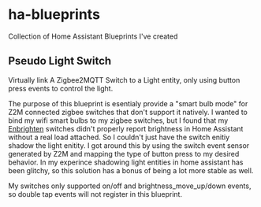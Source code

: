 # ha-blueprints
Collection of Home Assistant Blueprints I've created

## Pseudo Light Switch
  Virtually link A Zigbee2MQTT Switch to a Light entity, only using button press events to control the light.

The purpose of this blueprint is esentialy provide a "smart bulb mode" for Z2M connected zigbee switches that don't support it natively. I wanted to bind my wifi smart bulbs to my zigbee switches, but I found that my [Enbrighten](https://www.zigbee2mqtt.io/devices/43076.html) switches didn't properly report brightness in Home Assistant without a real load attached. So I couldn't just have the switch enitiy shadow the light enitity. I got around this by using the switch event sensor generated by Z2M and mapping the type of button press to my desired behavior. In my experince shadowing light entities in home assistant has been glitchy, so this solution has a bonus of being a lot more stable as well.

My switches only supported on/off and brightness_move_up/down events, so double tap events will not register in this blueprint.
